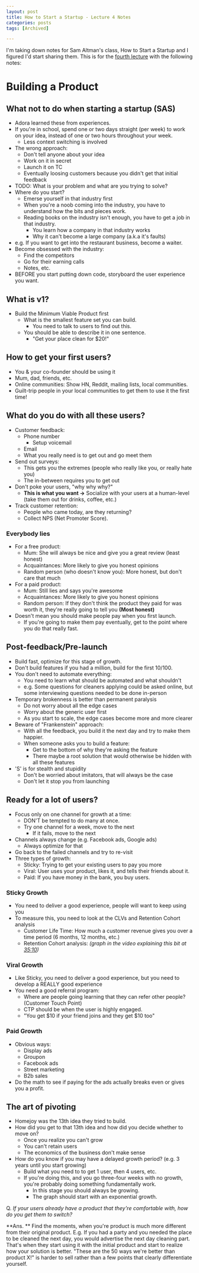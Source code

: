 ```yaml
---
layout: post
title: How to Start a Startup - Lecture 4 Notes
categories: posts
tags: [Archived]

---
```


I'm taking down notes for Sam Altman's class, How to Start a Startup and I figured I'd start sharing them. This is for the [fourth lecture](https://www.youtube.com/watch?v=yP176MBG9Tk) with the following notes:

# Building a Product

## What not to do when starting a startup (SAS)
- Adora learned these from experiences.
- If you're in school, spend one or two days straight (per week) to work on your idea, instead of one or two hours throughout your week.
	- Less context switching is involved
- The wrong approach:
	- Don't tell anyone about your idea
	- Work on it in secret
	- Launch it on TC
	- Eventually loosing customers because you didn't get that initial feedback
- TODO: What is your problem and what are you trying to solve?
- Where do you start?
	- Emerse yourself in that industry first
	- When you're a noob coming into the industry, you have to understand how the bits and pieces work.
	- Reading books on the industry isn't enough, you have to get a job in that industry.
		- You learn how a company in that industry works
		- Why it can't become a large company (a.k.a it's faults)
- e.g. If you want to get into the restaurant business, become a waiter.
- Become obsessed with the industry:
	- Find the competitors
	- Go for their earning calls
	- Notes, etc.
- BEFORE you start putting down code, storyboard the user experience you want.


## What is v1?
- Build the Minimum Viable Product first
	- What is the smallest feature set you can build.
		- You need to talk to users to find out this.
	- You should be able to describe it in one sentence.
		- "Get your place clean for $20!"

## How to get your first users?
- You & your co-founder should be using it
- Mum, dad, friends, etc.
- Online communities: Show HN, Reddit, mailing lists, local communities.
- Guilt-trip people in your local communities to get them to use it the first time!

## What do you do with all these users?
- Customer feedback:
	- Phone number
		- Setup voicemail
	- Email
	- What you really need is to get out and go meet them
- Send out surveys:
	- This gets you the extremes (people who really like you, or really hate you)
	- The in-between requires you to get out
- Don't poke your users, "why why why?"
	- **This is what you want ->** Socialize with your users at a human-level (take them out for drinks, coffee, etc.)
- Track customer retention:
	- People who came today, are they returning?
	- Collect NPS (Net Promoter Score).
### Everybody lies
- For a free product:
	- Mum: She will always be nice and give you a great review (least honest)
	- Acquaintances: More likely to give you honest opinions 
	- Random person (who doesn't know you): More honest, but don't care that much
- For a paid product:
	- Mum: Still lies and says you're awesome
	- Acquaintances: More likely to give you honest opinions 
	- Random person: If they don't think the product they paid for was worth it, they're really going to tell you **(Most honest)**
- Doesn't mean you should make people pay when you first launch.
	- If you're going to make them pay eventually, get to the point where you do that really fast.

## Post-feedback/Pre-launch
- Build fast, optimize for this stage of growth.
- Don't build features if you had a million, build for the first 10/100.
- You don't need to automate everything:
	- You need to learn what should be automated and what shouldn't
	- e.g. Some questions for cleaners applying could be asked online, but some interviewing questions needed to be done in-person
- Temporary brokenness is better than permanent paralysis
	- Do not worry about all the edge cases
	- Worry about the generic user first
	- As you start to scale, the edge cases become more and more clearer
- Beware of "Frankenstein" approach:
	- With all the feedback, you build it the next day and try to make them happier.
	- When someone asks you to build a feature:
		- Get to the bottom of why they're asking the feature
		- There maybe a root solution that would otherwise be hidden with all these features
- 'S' is for stealth and stupidity
	- Don't be worried about imitators, that will always be the case
	- Don't let it stop you from launching

## Ready for a lot of users?
- Focus only on one channel for growth at a time:
	- DON'T be tempted to do many at once.
	- Try one channel for a week, move to the next
		- If it fails, move to the next
- Channels always change (e.g. Facebook ads, Google ads)
	- Always optimize for that
- Go back to the failed channels and try to re-visit
- Three types of growth:
	- Sticky: Trying to get your existing users to pay you more
	- Viral: User uses your product, likes it, and tells their friends about it.
	- Paid: If you have money in the bank, you buy users.

### Sticky Growth
- You need to deliver a good experience, people will want to keep using you
- To measure this, you need to look at the CLVs and Retention Cohort analysis
	- Customer Life Time: How much a customer revenue gives you over a time period (6 months, 12 months, etc.)
	- Retention Cohort analysis: *(graph in the video explaining this bit at [35:10](http://youtu.be/yP176MBG9Tk?t=35m10s))*

### Viral Growth
- Like Sticky, you need to deliver a good experience, but you need to develop a REALLY good experience
- You need a good referral program:
	- Where are people going learning that they can refer other people? (Customer Touch Point)
	- CTP should be when the user is highly engaged.
	- "You get \$10 if your friend joins and they get \$10 too"

### Paid Growth
- Obvious ways:
	- Display ads
	- Groupon
	- Facebook ads
	- Street marketing
	- B2b sales
- Do the math to see if paying for the ads actually breaks even or gives you a profit.

## The art of pivoting
- Homejoy was the 13th idea they tried to build.
- How did you get to that 13th idea and how did you decide whether to move on?
	- Once you realize you can't grow
	- You can't retain users
	- The economics of the business don't make sense
- How do you know if you may have a delayed growth period? (e.g. 3 years until you start growing)
	- Build what you need to to get 1 user, then 4 users, etc.
	- If you're doing this, and you go three-four weeks with no growth, you're probably doing something fundamentally work.
		- In this stage you should always be growing.
		- The graph should start with an exponential growth.

Q. *If your users already have a product that they're comfortable with, how do you get them to switch?*

**Ans. ** Find the moments, when you're product is much more different from their original product. E.g. If you had a party and you needed the place to be cleaned the next day, you would advertise the next day cleaning part. That's when they start using it with the initial product and start to realize how your solution is better.
"These are the 50 ways we're better than product X!" is harder to sell rather than a few points that clearly differentiate yourself.